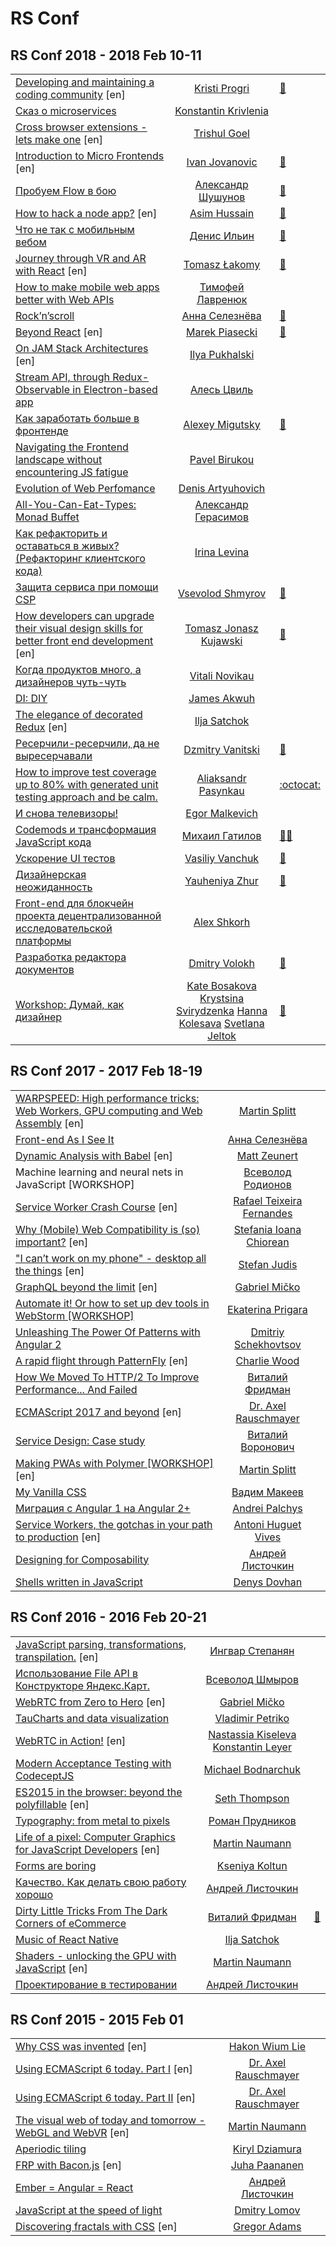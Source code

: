 # RS Conf

## RS Conf 2018 - 2018 Feb 10-11 
| | | |
| --- | :---: | --- |
| [Developing and maintaining a coding community](https://youtu.be/YNAtuKUx9Og) [en] |  [Kristi Progri](speakers/Kristi%20Progri.md)  | [:notebook:](https://drive.google.com/file/d/1B8Y8SUTFublaR5jovGYHOzdJqeNLSIWR/view)   |
| [Сказ о microservices](https://youtu.be/VohMqI_HY1I)  |  [Konstantin Krivlenia](speakers/Konstantin%20Krivlenia.md)  |    |
| [Cross browser extensions - lets make one](https://youtu.be/13rl5j24BbY) [en] |  [Trishul Goel](speakers/Trishul%20Goel.md)  |    |
| [Introduction to Micro Frontends](https://youtu.be/LH3QoDWAD8k) [en] |  [Ivan Jovanovic](speakers/Ivan%20Jovanovic.md)  | [:notebook:](https://speakerdeck.com/ivanjov/introduction-to-micro-frontends-rsconf-minsk-2018)   |
| [Пробуем Flow в бою](https://youtu.be/xSHPFcdVj2A)  |  [Александр Шушунов](speakers/Александр%20Шушунов.md)  | [:notebook:](https://drive.google.com/file/d/1mo8uXoxKsk1Dsj5kYI69DrQucuZcV_AP/view)   |
| [How to hack a node app?](https://youtu.be/_P5aiH1RLOI) [en] |  [Asim Hussain](speakers/Asim%20Hussain.md)  | [:notebook:](https://speakerdeck.com/jawache/how-to-hack-a-node-app-at-rollingscopes-2018-in-minsk-belarus)   |
| [Что не так с мобильным вебом](https://youtu.be/5aNhBdyv9-4)  |  [Денис Ильин](speakers/Денис%20Ильин.md)  | [:notebook:](https://www.dropbox.com/s/ea1d464ozfwazik/%D0%94%D0%B5%D0%BD%D0%B8%D1%81%20%D0%98%D0%BB%D1%8C%D0%B8%D0%BD%20-%20%D0%A7%D1%82%D0%BE%20%D0%BD%D0%B5%20%D1%82%D0%B0%D0%BA%20%D1%81%20%D0%BC%D0%BE%D0%B1%D0%B8%D0%BB%D1%8C%D0%BD%D1%8B%D0%BC%20%D0%B2%D0%B5%D0%B1%D0%BE%D0%BC%20RSConf.pdf?dl=0)   |
| [Journey through VR and AR with React](https://youtu.be/2G6Eo6Z9n9I) [en] |  [Tomasz Łakomy](speakers/Tomasz%20Łakomy.md)  | [:notebook:](https://tlakomy.github.io/react-vr-ar/#/)   |
| [How to make mobile web apps better with Web APIs](https://youtu.be/AlRCcx5g3L4)  |  [Тимофей Лавренюк](speakers/Тимофей%20Лавренюк.md)  |    |
| [Rock’n’scroll](https://youtu.be/oBkcozjgtuA)  |  [Анна Селезнёва](speakers/Анна%20Селезнёва.md)  | [:notebook:](http://askd.rocks/pres/scroll/)   |
| [Beyond React](https://youtu.be/b6vD9ASIoxo) [en] |  [Marek Piasecki](speakers/Marek%20Piasecki.md)  | [:notebook:](https://drive.google.com/open?id=1jMPZKs2ORGZVsg5mSir9v5QNMlgURMzm)   |
| [On JAM Stack Architectures](https://youtu.be/s-v3WkIyUck) [en] |  [Ilya Pukhalski](speakers/Ilya%20Pukhalski.md)  |    |
| [Stream API, through Redux-Observable in Electron-based app](https://youtu.be/57m27q_xE68)  |  [Алесь Цвиль](speakers/Алесь%20Цвиль.md)  |    |
| [Как заработать больше в фронтенде](https://youtu.be/A2RNBIHe8t0)  |  [Alexey Migutsky](speakers/Alexey%20Migutsky.md)  | [:notebook:](http://slides.com/mr-mig/secret#/)   |
| [Navigating the Frontend landscape without encountering JS fatigue](https://youtu.be/p7h8hMnjF4I)  |  [Pavel Birukou](speakers/Pavel%20Birukou.md)  |    |
| [Evolution of Web Perfomance](https://youtu.be/BIJF0-FyV8M)  |  [Denis Artyuhovich](speakers/Denis%20Artyuhovich.md)  |    |
| [All-You-Can-Eat-Types: Monad Buffet](https://youtu.be/gpd_vwQmonM)  |  [Александр Герасимов](speakers/Александр%20Герасимов.md)  |    |
| [Как рефакторить и оставаться в живых? (Рефакторинг клиентского кода)](https://youtu.be/10NIA60SLj4)  |  [Irina Levina](speakers/Irina%20Levina.md)  |    |
| [Защита сервиса при помощи CSP](https://youtu.be/W41Pn9gimYw)  |  [Vsevolod Shmyrov](speakers/Vsevolod%20Shmyrov.md)  | [:notebook:](https://drive.google.com/file/d/1whGimZU-8h1Ham6tK_G1ZxAGUM-SSHE3/view)   |
| [How developers can upgrade their visual design skills for better front end development](https://youtu.be/V5enef11Bjw) [en] |  [Tomasz Jonasz Kujawski](speakers/Tomasz%20Jonasz%20Kujawski.md)  | [:notebook:](https://bit.ly/2Ejh2Co)   |
| [Когда продуктов много, а дизайнеров чуть-чуть](https://youtu.be/_qBJvY_kbyU)  |  [Vitali Novikau](speakers/Vitali%20Novikau.md)  |    |
| [DI: DIY](https://youtu.be/qQnzVTOqzio)  |  [James Akwuh](speakers/James%20Akwuh.md)  |    |
| [The elegance of decorated Redux](https://youtu.be/NaEiH3Z1qqI) [en] |  [Ilja Satchok](speakers/Ilja%20Satchok.md)  |    |
| [Ресерчили-ресерчили, да не выресерчавали](https://youtu.be/hMNys-hRrmI)  |  [Dzmitry Vanitski](speakers/Dzmitry%20Vanitski.md)  | [:notebook:](https://www.dropbox.com/s/a4rh08n5mjwyrsm/RS_Gap_presentation.pdf?dl=0)   |
| [How to improve test coverage up to 80% with generated unit testing approach and be calm.](https://youtu.be/V-6hEsziY8M)  |  [Aliaksandr Pasynkau](speakers/Aliaksandr%20Pasynkau.md)  |  [:octocat:](https://github.com/aliaksandr-master/react-master-boilerplate)  |
| [И снова телевизоры!](https://youtu.be/g7OBtXP69oQ)  |  [Egor Malkevich](speakers/Egor%20Malkevich.md)  |    |
| [Codemods и трансформация JavaScript кода](https://youtu.be/p8F-UIzuJtA)  |  [Михаил Гатилов](speakers/Михаил%20Гатилов.md)  | [:notebook:](https://drive.google.com/file/d/1Q6lGvwp8EXmrRXZ55IdVW3U39fo2J9ED/view,https://docs.google.com/document/d/1-vjXp3NApU0YGiClv7shzNBRxH78qnc91e72tX5DjO8/edit)[:notebook:](https://drive.google.com/file/d/1Q6lGvwp8EXmrRXZ55IdVW3U39fo2J9ED/view,https://docs.google.com/document/d/1-vjXp3NApU0YGiClv7shzNBRxH78qnc91e72tX5DjO8/edit)   |
| [Ускорение UI тестов](https://youtu.be/Vh7vXXN599s)  |  [Vasiliy Vanchuk](speakers/Vasiliy%20Vanchuk.md)  | [:notebook:](http://slides.com/vvscode/be-mock#/)   |
| [Дизайнерская неожиданность](https://youtu.be/OIs_03m_ED4)  |  [Yauheniya Zhur](speakers/Yauheniya%20Zhur.md)  | [:notebook:](https://drive.google.com/file/d/1G7yxWpOyOUu90ZI2xa76W_N9Abj3kMMF/view)   |
| [Front-end для блокчейн проекта децентрализованной исследовательской платформы](https://youtu.be/oyjsUbv97yw)  |  [Alex Shkorh](speakers/Alex%20Shkorh.md)  |    |
| [Разработка редактора документов](https://youtu.be/LKBC2Gr5Wgw)  |  [Dmitry Volokh](speakers/Dmitry%20Volokh.md)  | [:notebook:](https://docs.google.com/presentation/d/1zFw-FwmHuyEizBoee5ZCYio0yKvZLT426pt3lQoLImI/edit#slide=id.p4)   |
| [Workshop: Думай, как дизайнер](https://youtu.be/x1vAevI5kIg)  |  [Kate Bosakova](speakers/Kate%20Bosakova.md)  [Krystsina Svirydzenka](speakers/Krystsina%20Svirydzenka.md)  [Hanna Kolesava](speakers/Hanna%20Kolesava.md)  [Svetlana Jeltok](speakers/Svetlana%20Jeltok.md)  | [:notebook:](https://drive.google.com/file/d/1md-vjkyticXMiuZ5H5WyxBUc21eSY40U/view)   |
## RS Conf 2017 - 2017 Feb 18-19 
| | | |
| --- | :---: | --- |
| [WARPSPEED: High performance tricks: Web Workers, GPU computing and Web Assembly](https://www.youtube.com/watch?v=1_lX28QWCdg) [en] |  [Martin Splitt](speakers/Martin%20Splitt.md)  |    |
| [Front-end As I See It](https://www.youtube.com/watch?v=B9SXHMei58c)  |  [Анна Селезнёва](speakers/Анна%20Селезнёва.md)  |    |
| [Dynamic Analysis with Babel](https://www.youtube.com/watch?v=2wxr5t3ftis) [en] |  [Matt Zeunert](speakers/Matt%20Zeunert.md)  |    |
| Machine learning and neural nets in JavaScript [WORKSHOP]  |  [Всеволод Родионов](speakers/Всеволод%20Родионов.md)  |    |
| [Service Worker Crash Course](https://www.youtube.com/watch?v=043HeY_V-QQ) [en] |  [Rafael Teixeira Fernandes](speakers/Rafael%20Teixeira%20Fernandes.md)  |    |
| [Why (Mobile) Web Compatibility is (so) important?](https://www.youtube.com/watch?v=m3Tf-0_Xnu4) [en] |  [Stefania Ioana Chiorean](speakers/Stefania%20Ioana%20Chiorean.md)  |    |
| [&quot;I can’t work on my phone&quot; - desktop all the things](https://www.youtube.com/watch?v=eQ9mSH4je0U) [en] |  [Stefan Judis](speakers/Stefan%20Judis.md)  |    |
| [GraphQL beyond the limit](https://www.youtube.com/watch?v=wyfSYJk_m9Q) [en] |  [Gabriel Mičko](speakers/Gabriel%20Mičko.md)  |    |
| [Automate it! Or how to set up dev tools in WebStorm [WORKSHOP]](https://www.youtube.com/watch?v=gs8JDHeeGXw)  |  [Ekaterina Prigara](speakers/Ekaterina%20Prigara.md)  |    |
| [Unleashing The Power Of Patterns with Angular 2](https://www.youtube.com/watch?v=oKPRek9vq88)  |  [Dmitriy Schekhovtsov](speakers/Dmitriy%20Schekhovtsov.md)  |    |
| [A rapid flight through PatternFly](https://www.youtube.com/watch?v=LSiUTm6kCes) [en] |  [Charlie Wood](speakers/Charlie%20Wood.md)  |    |
| [How We Moved To HTTP&#x2F;2 To Improve Performance... And Failed](https://www.youtube.com/watch?v=whFhyHysYYg)  |  [Виталий Фридман](speakers/Виталий%20Фридман.md)  |    |
| [ECMAScript 2017 and beyond](https://www.youtube.com/watch?v=5Kw4XVSb4P4) [en] |  [Dr. Axel Rauschmayer](speakers/Dr.%20Axel%20Rauschmayer.md)  |    |
| [Service Design: Case study](https://www.youtube.com/watch?v=jPoizpg9MDE)  |  [Виталий Воронович](speakers/Виталий%20Воронович.md)  |    |
| [Making PWAs with Polymer [WORKSHOP]](https://www.youtube.com/watch?v=PPnmdIaP4jA) [en] |  [Martin Splitt](speakers/Martin%20Splitt.md)  |    |
| [My Vanilla CSS](https://www.youtube.com/watch?v=jAAVN7SWqdk)  |  [Вадим Макеев](speakers/Вадим%20Макеев.md)  |    |
| [Миграция с Angular 1 на Angular 2+](https://www.youtube.com/watch?v=fI7VSmWqP3A)  |  [Andrei Palchys](speakers/Andrei%20Palchys.md)  |    |
| [Service Workers, the gotchas in your path to production](https://www.youtube.com/watch?v=9L8YhkA0co4) [en] |  [Antoni Huguet Vives](speakers/Antoni%20Huguet%20Vives.md)  |    |
| [Designing for Composability](https://www.youtube.com/watch?v=BxoJ7WCbQFE)  |  [Андрей Листочкин](speakers/Андрей%20Листочкин.md)  |    |
| [Shells written in JavaScript](https://www.youtube.com/watch?v=CGfnGczxKAI)  |  [Denys Dovhan](speakers/Denys%20Dovhan.md)  |    |
## RS Conf 2016 - 2016 Feb 20-21 
| | | |
| --- | :---: | --- |
| [JavaScript parsing, transformations, transpilation.](https://www.youtube.com/watch?v=dnsW3JtQXrk) [en] |  [Ингвар Степанян](speakers/Ингвар%20Степанян.md)  |    |
| [Использование File API в Конструкторе Яндекс.Карт.](https://www.youtube.com/watch?v=VeaRqoJGnWY)  |  [Всеволод Шмыров](speakers/Всеволод%20Шмыров.md)  |    |
| [WebRTC from Zero to Hero](https://www.youtube.com/watch?v=DOg3XPAgZwE) [en] |  [Gabriel Mičko](speakers/Gabriel%20Mičko.md)  |    |
| [TauCharts and data visualization](https://www.youtube.com/watch?v=TrEXCxOuLXY)  |  [Vladimir Petriko](speakers/Vladimir%20Petriko.md)  |    |
| [WebRTC in Action!](https://www.youtube.com/watch?v=V3pBE-wVciU) [en] |  [Nastassia Kiseleva](speakers/Nastassia%20Kiseleva.md)  [Konstantin Leyer](speakers/Konstantin%20Leyer.md)  |    |
| [Modern Acceptance Testing with CodeceptJS](https://www.youtube.com/watch?v=b_fylKvkjgc)  |  [Michael Bodnarchuk](speakers/Michael%20Bodnarchuk.md)  |    |
| [ES2015 in the browser: beyond the polyfillable](https://www.youtube.com/watch?v=g3UeAsiW88U) [en] |  [Seth Thompson](speakers/Seth%20Thompson.md)  |    |
| [Typography: from metal to pixels](https://www.youtube.com/watch?v=EuXrh_T2aLg)  |  [Роман Прудников](speakers/Роман%20Прудников.md)  |    |
| [Life of a pixel: Computer Graphics for JavaScript Developers](https://www.youtube.com/watch?v=ocjCbVe89Kw) [en] |  [Martin Naumann](speakers/Martin%20Naumann.md)  |    |
| [Forms are boring](https://www.youtube.com/watch?v=vXha84Pk8PE)  |  [Kseniya Koltun](speakers/Kseniya%20Koltun.md)  |    |
| [Качество. Как делать свою работу хорошо](https://www.youtube.com/watch?v=Mx22NaWmFhk)  |  [Андрей Листочкин](speakers/Андрей%20Листочкин.md)  |    |
| [Dirty Little Tricks From The Dark Corners of eCommerce](https://www.youtube.com/watch?v=R-n_E0U1zC4)  |  [Виталий Фридман](speakers/Виталий%20Фридман.md)  | [:notebook:](https://www.youtube.com/watch?v=VVnvFAOXZvo)   |
| [Music of React Native](https://www.youtube.com/watch?v=Ovq-cNzv5H8)  |  [Ilja Satchok](speakers/Ilja%20Satchok.md)  |    |
| [Shaders - unlocking the GPU with JavaScript](https://www.youtube.com/watch?v=dugISU2d4SM&t=2598s) [en] |  [Martin Naumann](speakers/Martin%20Naumann.md)  |    |
| [Проектирование в тестировании](https://www.youtube.com/watch?v=lS8EFtdKCUY&t=1076s)  |  [Андрей Листочкин](speakers/Андрей%20Листочкин.md)  |    |
## RS Conf 2015 - 2015 Feb 01 
| | | |
| --- | :---: | --- |
| [Why CSS was invented](https://www.youtube.com/watch?v=Lgs38ih7Evk) [en] |  [Hakon Wium Lie](speakers/Hakon%20Wium%20Lie.md)  |    |
| [Using ECMAScript 6 today. Part I](https://www.youtube.com/watch?v=Fg3bEZIcnUw) [en] |  [Dr. Axel Rauschmayer](speakers/Dr.%20Axel%20Rauschmayer.md)  |    |
| [Using ECMAScript 6 today. Part II](https://www.youtube.com/watch?v=Vhhq1WpzsnM) [en] |  [Dr. Axel Rauschmayer](speakers/Dr.%20Axel%20Rauschmayer.md)  |    |
| [The visual web of today and tomorrow - WebGL and WebVR](https://www.youtube.com/watch?v=9bhPyGVp3iA) [en] |  [Martin Naumann](speakers/Martin%20Naumann.md)  |    |
| [Aperiodic tiling](https://www.youtube.com/watch?v=n1hJikvfOuk)  |  [Kiryl Dziamura](speakers/Kiryl%20Dziamura.md)  |    |
| [FRP with Bacon.js](https://www.youtube.com/watch?v=3HS3i8LW8dQ) [en] |  [Juha Paananen](speakers/Juha%20Paananen.md)  |    |
| [Ember &#x3D; Angular &#x3D; React](https://www.youtube.com/watch?v=RgJMIbAB5Yg)  |  [Андрей Листочкин](speakers/Андрей%20Листочкин.md)  |    |
| [JavaScript at the speed of light](https://www.youtube.com/watch?v=xAEY4Xmaep0)  |  [Dmitry Lomov](speakers/Dmitry%20Lomov.md)  |    |
| [Discovering fractals with CSS](https://www.youtube.com/watch?v=fjcOe4sYErk) [en] |  [Gregor Adams](speakers/Gregor%20Adams.md)  |    |
